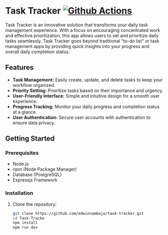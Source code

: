 # Task Tracker [![Github Actions](https://github.com/edwinnambaje/Task-Tracker/actions/workflows/action.yml/badge.svg)](https://github.com/edwinnambaje/Task-Tracker/actions/workflows/action.yml)

Task Tracker is an innovative solution that transforms your daily task management experience. With a focus on encouraging concentrated work and effective prioritization, this app allows users to set and prioritize daily tasks seamlessly. Task Tracker goes beyond traditional “to-do list” or task management apps by providing quick insights into your progress and overall daily completion status.

## Features

- **Task Management:** Easily create, update, and delete tasks to keep your workflow organized.
- **Priority Setting:** Prioritize tasks based on their importance and urgency.
- **User-Friendly Interface:** Simple and intuitive design for a smooth user experience.
- **Progress Tracking:** Monitor your daily progress and completion status at a glance.
- **User Authentication:** Secure user accounts with authentication to ensure data privacy.

## Getting Started

### Prerequisites

- Node.js
- npm (Node Package Manager)
- Database (PostgreSQL)
- Expressjs Framework

### Installation

1. Clone the repository:

   ```bash
   git clone https://github.com/edwinnambaje/task-tracker.git
   cd Task-Tracke
   npm install
   npm run dev
   
